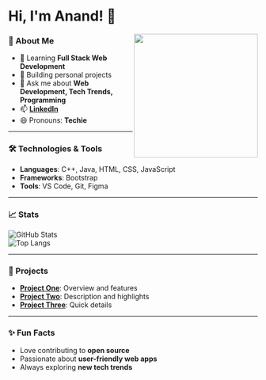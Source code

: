 # Hi, I'm Anand! 👋  

<img align="right" width="250" src="https://i.pinimg.com/originals/47/f0/34/47f0342cec72b800463bf003eac1257e.gif" />  

### 🌟 About Me  
- 🌱 Learning **Full Stack Web Development**  
- 🔭 Building personal projects  
- 💬 Ask me about **Web Development, Tech Trends, Programming**  
- 📫 [**LinkedIn**](https://www.linkedin.com/in/anand-s-657639305/)  
- 😄 Pronouns: **Techie**  

---

### 🛠️ Technologies & Tools  
- **Languages**: C++, Java, HTML, CSS, JavaScript  
- **Frameworks**: Bootstrap  
- **Tools**: VS Code, Git, Figma  

---

### 📈 Stats  
![GitHub Stats](https://github-readme-stats.vercel.app/api?username=anand123&show_icons=true&theme=radical)  
![Top Langs](https://github-readme-stats.vercel.app/api/top-langs/?username=anand123&layout=compact&theme=radical)  

---

### 🌟 Projects  
- **[Project One](#)**: Overview and features  
- **[Project Two](#)**: Description and highlights  
- **[Project Three](#)**: Quick details  

---

### ✨ Fun Facts  
- Love contributing to **open source**  
- Passionate about **user-friendly web apps**  
- Always exploring **new tech trends**  
